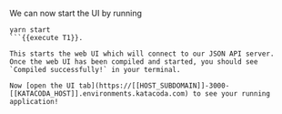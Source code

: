 We can now start the UI by running 

```
yarn start
```{{execute T1}}.

This starts the web UI which will connect to our JSON API server. 
Once the web UI has been compiled and started, you should see `Compiled successfully!` in your terminal. 

Now [open the UI tab](https://[[HOST_SUBDOMAIN]]-3000-[[KATACODA_HOST]].environments.katacoda.com) to see your running application!
